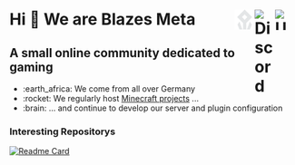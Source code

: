 # Hi 👋 We are Blazes Meta <a href="https://stats.uptimerobot.com/q0o5oHL9Z5" target="_blank" rel="noreferrer"><img src="https://framerusercontent.com/images/YYpK7OIyG1xLnlHOFf1OR1m8.svg" width="36" height="36" align="right" alt="UptimeRobot" /></a><a href="https://discord.gg/2YvbptpAqz" target="_blank" rel="noreferrer"><img src="https://www.svgrepo.com/download/353655/discord-icon.svg" width="36" align="right" alt="Discord" /></a> <a href="https://blazesmeta.wixsite.com/home" target="_blank" rel="noreferrer"><img src="https://github.com/Blazes-Meta/assets/blob/main/Konzept/Blazes%20Meta%20Icon%20500x.png" width="35" height="35" align="right" alt="Website" /></a>

A small online community dedicated to gaming 
------------------------------------------------------------------


<ul>
    <li>:earth_africa: We come from all over Germany</li>
    <li>:rocket: We regularly host <a href=https://github.com/Blazes-Meta/.github/wiki/Projekte>Minecraft projects</a> ...</li>
    <li>:brain: ... and continue to develop our server and plugin configuration</li>
</ul>



### Interesting Repositorys
[![Readme Card](https://github-readme-stats.vercel.app/api/pin/?username=Blazes-Meta&repo=meta-maltino-minecraft-server&theme=dark&bg_color=161928&title_color=ffffff&text_color=ffffff&border_color=2A2630&description_lines_count=3)](https://github.com/Blazes-Meta/meta-maltino-minecraft-server)
